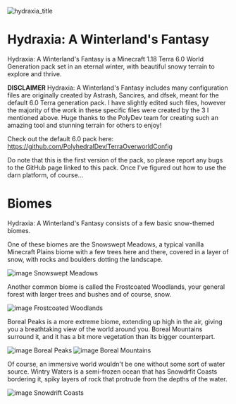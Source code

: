 ![hydraxia_title](https://user-images.githubusercontent.com/76827500/163080973-7e25227f-734d-4536-9762-dade6a5129bf.png)
# Hydraxia: A Winterland's Fantasy
Hydraxia: A Winterland's Fantasy is a Minecraft 1.18 Terra 6.0 World Generation pack set in an eternal winter, with beautiful snowy terrain to explore and thrive.

**DISCLAIMER**
Hydraxia: A Winterland's Fantasy includes many configuration files are originally created by Astrash, Sancires, and dfsek, meant for the default 6.0 Terra generation pack. I have slightly edited such files, however the majority of the work in these specific files were created by the 3 I mentioned above. Huge thanks to the PolyDev team for creating such an amazing tool and stunning terrain for others to enjoy!

Check out the default 6.0 pack here:
https://github.com/PolyhedralDev/TerraOverworldConfig

Do note that this is the first version of the pack, so please report any bugs to the GitHub page linked to this pack. 
Once I've figured out how to use the darn platform, of course...

# Biomes
Hydraxia: A Winterland's Fantasy consists of a few basic snow-themed biomes.



One of these biomes are the Snowswept Meadows, a typical vanilla Minecraft Plains biome with a few trees here and there, covered in a layer of snow, with rocks and boulders dotting the landscape.

![image](https://user-images.githubusercontent.com/76827500/163074090-abfa043c-4109-4785-aee8-6819c91d7fdd.png)
Snowswept Meadows

Another common biome is called the Frostcoated Woodlands, your general forest with larger trees and bushes and of course, snow.

![image](https://user-images.githubusercontent.com/76827500/163074125-845675da-ee5a-4f8a-b8f0-04c0f4e5bbd3.png)
Frostcoated Woodlands

Boreal Peaks is a more extreme biome, extending up high in the air, giving you a breathtaking view of the world around you. Boreal Mountains surround it, and it has a bit more vegetation than its bigger counterpart.

![image](https://user-images.githubusercontent.com/76827500/163081056-4e48d906-77d3-4fee-99e8-1eca42e3819e.png)
Boreal Peaks
![image](https://user-images.githubusercontent.com/76827500/163074182-012ac3de-b703-46b3-9f77-781240def43c.png)
Boreal Mountains

Of course, an immersive world wouldn't be one without some sort of water source. Wintry Waters is a semi-frozen ocean that has Snowdrfit Coasts bordering it, spiky layers of rock that protrude from the depths of the water.

![image](https://user-images.githubusercontent.com/76827500/163074212-a86073d0-5677-47bb-9c08-1cb2d04d844e.png)
Snowdrift Coasts

